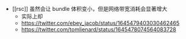 - [[rsc]] 虽然会让 bundle 体积变小，但是网络带宽消耗会显著增大
	- 实际上却
	- https://twitter.com/ebey_jacob/status/1645479403030462465
	- https://twitter.com/tomlienard/status/1645478074564083728